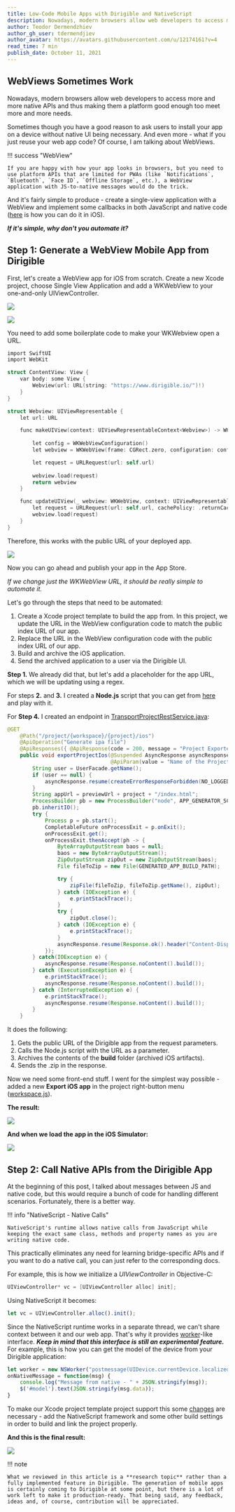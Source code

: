 ```yaml
---
title: Low-Code Mobile Apps with Dirigible and NativeScript
description: Nowadays, modern browsers allow web developers to access more and more native APIs and thus making them a platform good enough too meet more and more needs.
author: Teodor Dermendzhiev
author_gh_user: tdermendjiev
author_avatar: https://avatars.githubusercontent.com/u/12174161?v=4
read_time: 7 min
publish_date: October 11, 2021
---
```


## WebViews Sometimes Work

Nowadays, modern browsers allow web developers to access more and more native APIs and thus making them a platform good enough too meet more and more needs.

Sometimes though you have a good reason to ask users to install your app on a device without native UI being necessary. And even more - what if you just reuse your web app code? Of course, I am talking about WebViews.

!!! success "WebView"

    If you are happy with how your app looks in browsers, but you need to use platform APIs that are limited for PWAs (like `Notifications`, `Bluetooth`, `Face ID`, `Offline Storage`, etc.), a WebView application with JS-to-native messages would do the trick. 
And it's fairly simple to produce - create a single-view application with a WebView and implement some callbacks in both JavaScript and native code ([here](https://medium.com/@JillevdWeerd/creating-links-between-wkwebview-and-native-code-8e998889b503) is how you can do it in iOS).

_**If it's simple, why don't you automate it?**_

## Step 1: Generate a WebView Mobile App from Dirigible

First, let's create a WebView app for iOS from scratch. Create a new Xcode project, choose Single View Application and add a WKWebView to your one-and-only UIViewController.

![](/img/posts/20211011/ios-proj-step1.png)

![](/img/posts/20211011/ios-proj-step2.png)

You need to add some boilerplate code to make your WKWebview open a URL.

```objective-c
import SwiftUI
import WebKit

struct ContentView: View {
    var body: some View {
        Webview(url: URL(string: "https://www.dirigible.io/")!)
    }
}

struct Webview: UIViewRepresentable {
    let url: URL

    func makeUIView(context: UIViewRepresentableContext<Webview>) -> WKWebView {
        
        let config = WKWebViewConfiguration()
        let webview = WKWebView(frame: CGRect.zero, configuration: config)

        let request = URLRequest(url: self.url)
      
        webview.load(request)
        return webview
    }

    func updateUIView(_ webview: WKWebView, context: UIViewRepresentableContext<Webview>) {
        let request = URLRequest(url: self.url, cachePolicy: .returnCacheDataElseLoad)
        webview.load(request)
    }
}
```

Therefore, this works with the public URL of your deployed app.

![](/img/posts/20211011/dirigible-io-webview.gif)


Now you can go ahead and publish your app in the App Store.

*If we change just the WKWebView URL, it should be really simple to automate it.*

Let's go through the steps that need to be automated:

1. Create a Xcode project template to build the app from. In this project, we update the URL in the WebView configuration code to match the public index URL of our app.
2. Replace the URL in the WebView configuration code with the public index URL of our app.
3. Build and archive the iOS application.
4. Send the archived application to a user via the Dirigible UI.

**Step 1.** We already did that, but let's add a placeholder for the app URL, which we will be updating using a regex.

For steps **2.** and **3.** I created a **Node.js** script that you can get from [here](https://github.com/dirigiblelabs/mobile-gen) and play with it.

For **Step 4.** I created an endpoint in [TransportProjectRestService.java](https://github.com/eclipse/dirigible/blob/39d60df11fa14605f38d534b5e72af8ccbfb32c0/modules/services/service-transport/src/main/java/org/eclipse/dirigible/runtime/transport/service/TransportProjectRestService.java):

```java
@GET
	@Path("/project/{workspace}/{project}/ios")
	@ApiOperation("Generate ipa file")
	@ApiResponses({ @ApiResponse(code = 200, message = "Project Exported") })
	public void exportProjectIos(@Suspended AsyncResponse asyncResponse, @ApiParam(value = "Name of the Workspace", required = true) @PathParam("workspace") String workspace,
								 @ApiParam(value = "Name of the Project", required = true) @PathParam("project") String project, @QueryParam("previewUrl") String previewUrl) throws RepositoryExportException {
		String user = UserFacade.getName();
		if (user == null) {
			asyncResponse.resume(createErrorResponseForbidden(NO_LOGGED_IN_USER));
		}
		String appUrl = previewUrl + project + "/index.html";
		ProcessBuilder pb = new ProcessBuilder("node", APP_GENERATOR_SCRIPT_PATH, "generate", appUrl);
		pb.inheritIO();
		try {
			Process p = pb.start();
			CompletableFuture onProcessExit = p.onExit();
			onProcessExit.get();
			onProcessExit.thenAccept(ph -> {
				ByteArrayOutputStream baos = null;
				baos = new ByteArrayOutputStream();
				ZipOutputStream zipOut = new ZipOutputStream(baos);
				File fileToZip = new File(GENERATED_APP_BUILD_PATH);

				try {
					zipFile(fileToZip, fileToZip.getName(), zipOut);
				} catch (IOException e) {
					e.printStackTrace();
				}
				try {
					zipOut.close();
				} catch (IOException e) {
					e.printStackTrace();
				}
				asyncResponse.resume(Response.ok().header("Content-Disposition",  "attachment; filename=\"" + project + "-" + "build.zip\"").entity(baos.toByteArray()).build());
			});
		} catch(IOException e) {
			asyncResponse.resume(Response.noContent().build());
		} catch (ExecutionException e) {
			e.printStackTrace();
			asyncResponse.resume(Response.noContent().build());
		} catch (InterruptedException e) {
			e.printStackTrace();
			asyncResponse.resume(Response.noContent().build());
		}
	}
```

It does the following:

1. Gets the public URL of the Dirigible app from the request parameters.
2. Calls the Node.js script with the URL as a parameter.
3. Archives the contents of the **build** folder (archived iOS artifacts).
4. Sends the .zip in the response.


Now we need some front-end stuff. I went for the simplest way possible - added a new **Export iOS app** in the project right-button menu ([workspace.js](https://github.com/eclipse/dirigible/blob/master/ide/ui/ide-workspace/src/main/resources/META-INF/dirigible/ide-workspace/workspace.js)). 

**The result:**

![](/img/posts/20211011/export-ios-button.gif)

**And when we load the app in the iOS Simulator:**

![](/img/posts/20211011/export-webview-no-native.gif)

## Step 2: Call Native APIs from the Dirigible App

At the beginning of this post, I talked about messages between JS and native code, but this would require a bunch of code for handling different scenarios. Fortunately, there is a better way.

!!! info "NativeScript - Native Calls"

    NativeScript's runtime allows native calls from JavaScript while keeping the exact same class, methods and property names as you are writing native code.

This practically eliminates any need for learning bridge-specific APIs and if you want to do a native call, you can just refer to the corresponding docs. 

For example, this is how we initialize a *UIViewController* in Objective-C:

```objective-c
UIViewController* vc = [UIViewController alloc] init];
```

Using NativeScript it becomes:

```javascript
let vc = UIViewController.alloc().init();
```

Since the NativeScript runtime works in a separate thread, we can't share context between it and our web app. That's why it provides [worker](https://developer.mozilla.org/en-US/docs/Web/API/Web_Workers_API/Using_web_workers)-like interface. _**Keep in mind that this interface is still an experimental feature.**_ For example, this is how you can get the model of the device from your Dirigible application:

```javascript
let worker = new NSWorker("postmessage(UIDevice.currentDevice.localizedModel)");
onNativeMessage = function(msg) {
    console.log("Message from native - " + JSON.stringify(msg));
    $('#model').text(JSON.stringify(msg.data));
}
```

To make our Xcode project template project support this some [changes](https://github.com/dirigiblelabs/mobile-gen/commit/e045d19a2e8d7d00711e0191731f5fdaf488ea64) are necessary - add the NativeScript framework and some other build settings in order to build and link the project properly. 

**And this is the final result:**

![](/img/posts/20211011/final-demo-ns.gif)


!!! note

    What we reviewed in this article is a **research topic** rather than a fully implemented feature in Dirigible. The generation of mobile apps is certainly coming to Dirigible at some point, but there is a lot of work left to make it production-ready. That being said, any feedback, ideas and, of course, contribution will be appreciated.
